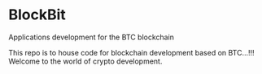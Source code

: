 # BlockBit
Applications development for the BTC blockchain
 
This repo is to house code for blockchain development based on BTC...!!! Welcome to the world of crypto development.
